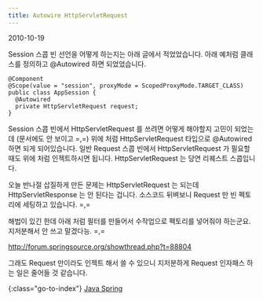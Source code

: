 ```yaml
---
title: Autowire HttpServletRequest
---
```


2010-10-19

Session 스콥 빈 선언을 어떻게 하는지는 아래 글에서 적었었습니다.
아래 예처럼 클래스를 정의하고 @Autowired 하면 되었었습니다.

    @Component
    @Scope(value = "session", proxyMode = ScopedProxyMode.TARGET_CLASS)
    public class AppSession {
      @Autowired
      private HttpServletRequest request; 
    }


Session 스콥 빈에서 HttpServletRequest 를 쓰려면 어떻게 해야할지 고민이 되었는데 (문서에도 안 보이고 =,=)
위에 처럼 HttpServletRequest 타입으로 @Autowired 하면 되게 되어있습니다.
일반 Request 스콥 빈에서 HttpServletRequest 가 필요할 때도 위에 처럼 인젝트하시면 됩니다.
HttpServletRequest 는 당연 리퀘스트 스콥입니다.

오늘 반나절 삽질하게 만든 문제는 HttpServletRequest  는 되는데 HttpServletResponse 는 안 된다는 겁니다.
소스코드 뒤벼보니 Request 만 빈 펙토리에 세팅하고 있습니다. =,=

해법이 있긴 한데 아래 처럼 필터를 만들어서 수작업으로 펙토리를 넣어줘야 하는군요.
지저분해서 안 쓰고 말겠다능. =,=

<http://forum.springsource.org/showthread.php?t=88804>

그래도 Request 만이라도 인젝트 해서 쓸 수 있으니 지저분하게 Request 인자패스 하는 일은 줄어들 것 같습니다.


{:class="go-to-index"}
[Java Spring](index)
